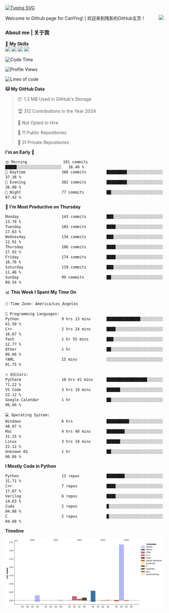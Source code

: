[![Typing SVG](https://readme-typing-svg.herokuapp.com?size=25&duration=3500&color=00FFFF&vCenter=true&width=250&height=40&lines=Hi+Welcome+%F0%9F%91%8B%F0%9F%8F%BB;I'm+CanYing|残影)](https://git.io/typing-svg)

<a href="#">
  <img align="right" src="https://github-readme-stats.vercel.app/api?username=CanYing0913&count_private=true&rank_icon=github&show_icons=true&bg_color=15,f2f7fd,E0EAFC&" />
</a>

Welcome to Github page for CanYing! | 欢迎来到残影的GitHub主页！

### About me | 关于我

🌟 **My Skills**  
![](https://img.shields.io/badge/-C-A8B9CC?style=flat-square&logo=C&logoColor=fff)
![](https://img.shields.io/badge/-C++-00599C?style=flat-square&logo=Cpp&logoColor=fff)
![](https://img.shields.io/badge/-Python-3776AB?style=flat-square&logo=Python&logoColor=fff)
![](https://img.shields.io/badge/-Linux-000000?style=flat-square&logo=Linux&logoColor=fff)

<!--START_SECTION:waka-->
![Code Time](http://img.shields.io/badge/Code%20Time-378%20hrs%206%20mins-blue)

![Profile Views](http://img.shields.io/badge/Profile%20Views-0-blue)

![Lines of code](https://img.shields.io/badge/From%20Hello%20World%20I%27ve%20Written-24.0%20million%20lines%20of%20code-blue)

**🐱 My GitHub Data** 

> 📦 1.2 MB Used in GitHub's Storage 
 > 
> 🏆 312 Contributions in the Year 2024
 > 
> 🚫 Not Opted to Hire
 > 
> 📜 11 Public Repositories 
 > 
> 🔑 31 Private Repositories 
 > 
**I'm an Early 🐤** 

```text
🌞 Morning                191 commits         █████░░░░░░░░░░░░░░░░░░░░   18.40 % 
🌆 Daytime                388 commits         █████████░░░░░░░░░░░░░░░░   37.38 % 
🌃 Evening                382 commits         █████████░░░░░░░░░░░░░░░░   36.80 % 
🌙 Night                  77 commits          ██░░░░░░░░░░░░░░░░░░░░░░░   07.42 % 
```
📅 **I'm Most Productive on Thursday** 

```text
Monday                   143 commits         ███░░░░░░░░░░░░░░░░░░░░░░   13.78 % 
Tuesday                  183 commits         ████░░░░░░░░░░░░░░░░░░░░░   17.63 % 
Wednesday                134 commits         ███░░░░░░░░░░░░░░░░░░░░░░   12.91 % 
Thursday                 186 commits         ████░░░░░░░░░░░░░░░░░░░░░   17.92 % 
Friday                   174 commits         ████░░░░░░░░░░░░░░░░░░░░░   16.76 % 
Saturday                 119 commits         ███░░░░░░░░░░░░░░░░░░░░░░   11.46 % 
Sunday                   99 commits          ██░░░░░░░░░░░░░░░░░░░░░░░   09.54 % 
```


📊 **This Week I Spent My Time On** 

```text
🕑︎ Time Zone: America/Los_Angeles

💬 Programming Languages: 
Python                   9 hrs 13 mins       ███████████████░░░░░░░░░░   61.50 % 
C++                      2 hrs 24 mins       ████░░░░░░░░░░░░░░░░░░░░░   16.07 % 
Text                     1 hr 55 mins        ███░░░░░░░░░░░░░░░░░░░░░░   12.77 % 
Other                    1 hr                ██░░░░░░░░░░░░░░░░░░░░░░░   06.66 % 
YAML                     15 mins             ░░░░░░░░░░░░░░░░░░░░░░░░░   01.75 % 

🔥 Editors: 
PyCharm                  10 hrs 41 mins      ██████████████████░░░░░░░   71.22 % 
VS Code                  3 hrs 19 mins       ██████░░░░░░░░░░░░░░░░░░░   22.12 % 
Google Calendar          1 hr                ██░░░░░░░░░░░░░░░░░░░░░░░   06.66 % 

💻 Operating System: 
Windows                  6 hrs               ██████████░░░░░░░░░░░░░░░   40.07 % 
Mac                      4 hrs 40 mins       ████████░░░░░░░░░░░░░░░░░   31.15 % 
Linux                    3 hrs 19 mins       ██████░░░░░░░░░░░░░░░░░░░   22.12 % 
Unknown OS               1 hr                ██░░░░░░░░░░░░░░░░░░░░░░░   06.66 % 
```

**I Mostly Code in Python** 

```text
Python                   13 repos            ████████░░░░░░░░░░░░░░░░░   31.71 % 
C++                      7 repos             ████░░░░░░░░░░░░░░░░░░░░░   17.07 % 
Verilog                  6 repos             ████░░░░░░░░░░░░░░░░░░░░░   14.63 % 
Cuda                     2 repos             █░░░░░░░░░░░░░░░░░░░░░░░░   04.88 % 
C                        2 repos             █░░░░░░░░░░░░░░░░░░░░░░░░   04.88 % 
```



**Timeline**

![Lines of Code chart](https://raw.githubusercontent.com/CanYing0913/CanYing0913/master/assets/bar_graph.png)


<!--END_SECTION:waka-->
